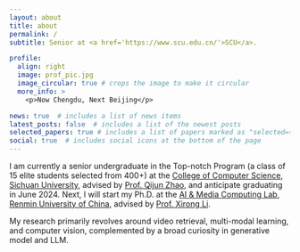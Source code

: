 ```yaml
---
layout: about
title: about
permalink: /
subtitle: Senior at <a href='https://www.scu.edu.cn/'>SCU</a>.

profile:
  align: right
  image: prof_pic.jpg
  image_circular: true # crops the image to make it circular
  more_info: >
    <p>Now Chengdu, Next Beijing</p>

news: true  # includes a list of news items
latest_posts: false  # includes a list of the newest posts
selected_papers: true # includes a list of papers marked as "selected={true}"
social: true  # includes social icons at the bottom of the page
---
```


I am currently a senior undergraduate in the Top-notch Program (a class of 15 elite students selected from 400+) at the [College of Computer Science](http://cs.scu.edu.cn/), [Sichuan University](https://www.scu.edu.cn/), advised by [Prof. Qijun Zhao](http://www.scubrl.org/qjzhao), and anticipate graduating in June 2024. Next, I will start my Ph.D. at the [AI & Media Computing Lab](https://ruc-aimc-lab.github.io/), [Renmin University of China](https://www.ruc.edu.cn/), advised by [Prof. Xirong Li](http://lixirong.net/).

My research primarily revolves around video retrieval, multi-modal learning, and computer vision, complemented by a broad curiosity in generative model and LLM.

<!-- Write your biography here. Tell the world about yourself. Link to your favorite [subreddit](http://reddit.com). You can put a picture in, too. The code is already in, just name your picture `prof_pic.jpg` and put it in the `img/` folder.

Put your address / P.O. box / other info right below your picture. You can also disable any of these elements by editing `profile` property of the YAML header of your `_pages/about.md`. Edit `_bibliography/papers.bib` and Jekyll will render your [publications page](/al-folio/publications/) automatically.

Link to your social media connections, too. This theme is set up to use [Font Awesome icons](http://fortawesome.github.io/Font-Awesome/) and [Academicons](https://jpswalsh.github.io/academicons/), like the ones below. Add your Facebook, Twitter, LinkedIn, Google Scholar, or just disable all of them. -->